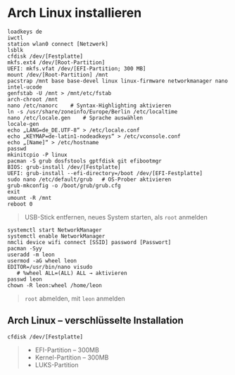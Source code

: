 # Arch Linux installieren
```
loadkeys de
iwctl
station wlan0 connect [Netzwerk]
lsblk
cfdisk /dev/[Festplatte]
mkfs.ext4 /dev/[Root-Partition]
UEFI: mkfs.vfat /dev/[EFI-Partition; 300 MB]
mount /dev/[Root-Partition] /mnt
pacstrap /mnt base base-devel linux linux-firmware networkmanager nano intel-ucode
genfstab -U /mnt > /mnt/etc/fstab
arch-chroot /mnt
nano /etc/nanorc    # Syntax-Highlighting aktivieren
ln -s /usr/share/zoneinfo/Europe/Berlin /etc/localtime
nano /etc/locale.gen    # Sprache auswählen
locale-gen
echo „LANG=de_DE.UTF-8“ > /etc/locale.conf
echo „KEYMAP=de-latin1-nodeadkeys“ > /etc/vconsole.conf
echo „[Name]“ > /etc/hostname
passwd
mkinitcpio -P linux
pacman -S grub dosfstools gptfdisk git efibootmgr
BIOS: grub-install /dev/[Festplatte] 
UEFI: grub-install --efi-directory=/boot /dev/[EFI-Festplatte]
sudo nano /etc/default/grub   # OS-Prober aktivieren
grub-mkconfig -o /boot/grub/grub.cfg
exit
umount -R /mnt
reboot 0
```
> USB-Stick entfernen, neues System starten, als `root` anmelden
```
systemctl start NetworkManager
systemctl enable NetworkManager
nmcli device wifi connect [SSID] password [Passwort]
pacman -Syy
useradd -m leon
usermod -aG wheel leon
EDITOR=/usr/bin/nano visudo
   # %wheel ALL=(ALL) ALL → aktivieren
passwd leon
chown -R leon:wheel /home/leon
```
> `root` abmelden, mit `leon` anmelden


## Arch Linux – verschlüsselte Installation
```
cfdisk /dev/[Festplatte]
```
> - EFI-Partition – 300MB
> - Kernel-Partition – 300MB
> - LUKS-Partition
